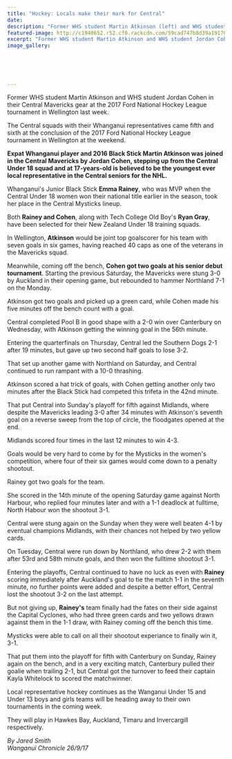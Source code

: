 ```yaml
---
title: "Hockey: Locals make their mark for Central"
date: 
description: "Former WHS student Martin Atkinson (left) and WHS student Jordan Cohen in their Central Mavericks gear at the 2017 Ford National Hockey League tourn..."
featured-image: http://c1940652.r52.cf0.rackcdn.com/59cad747b8d39a19170003c2/Jordan-Cohen--Martin-Atkinson-26-Sept-chron.jpg
excerpt: "Former WHS student Martin Atkinson and WHS student Jordan Cohen in their Central Mavericks gear at the 2017 Ford National Hockey League tournament in Wellington last week."
image_gallery:
    
    
    
    
    
---
```


<p><span>Former WHS student Martin Atkinson and WHS student Jordan Cohen in their Central Mavericks gear at the 2017 Ford National Hockey League tournament in Wellington last week.</span></p>
<p class="element element-paragraph">The Central squads with their Whanganui representatives came fifth and sixth at the conclusion of the 2017 Ford National Hockey League tournament in Wellington at the weekend.</p>
<p class="element element-paragraph"><strong>Expat Whanganui player and 2016 Black Stick Martin Atkinson was joined in the Central Mavericks by Jordan Cohen, stepping up from the Central Under 18 squad and at 17-years-old is believed to be the youngest ever local representative in the Central seniors for the NHL.</strong></p>
<p class="element element-paragraph">Whanganui's Junior Black Stick <strong>Emma Rainey</strong>, who was MVP when the Central Under 18 women won their national title earlier in the season, took her place in the Central Mysticks lineup.</p>
<p class="element element-paragraph">Both <strong>Rainey and Cohen</strong>, along with Tech College Old Boy's <strong>Ryan Gray</strong>, have been selected for their New Zealand Under 18 training squads.</p>
<p class="element element-paragraph">In Wellington, <strong>Atkinson</strong> would be joint top goalscorer for his team with seven goals in six games, having reached 40 caps as one of the veterans in the Mavericks squad.</p>
<p class="element element-paragraph">Meanwhile, coming off the bench, <strong>Cohen got two goals at his senior debut tournament</strong>. Starting the previous Saturday, the Mavericks were stung 3-0 by Auckland in their opening game, but rebounded to hammer Northland 7-1 on the Monday.</p>
<p class="element element-paragraph">Atkinson got two goals and picked up a green card, while Cohen made his five minutes off the bench count with a goal.</p>
<p class="element element-paragraph">Central completed Pool B in good shape with a 2-0 win over Canterbury on Wednesday, with Atkinson getting the winning goal in the 56th minute.</p>
<p class="element element-paragraph">Entering the quarterfinals on Thursday, Central led the Southern Dogs 2-1 after 19 minutes, but gave up two second half goals to lose 3-2.</p>
<p class="element element-paragraph">That set up another game with Northland on Saturday, and Central continued to run rampant with a 10-0 thrashing.</p>
<p class="element element-paragraph">Atkinson scored a hat trick of goals, with Cohen getting another only two minutes after the Black Stick had competed this trifeta in the 42nd minute.</p>
<p class="element element-paragraph">That put Central into Sunday's playoff for fifth against Midlands, where despite the Mavericks leading 3-0 after 34 minutes with Atkinson's seventh goal on a reverse sweep from the top of circle, the floodgates opened at the end.</p>
<p class="element element-paragraph">Midlands scored four times in the last 12 minutes to win 4-3.</p>
<p class="element element-paragraph">Goals would be very hard to come by for the Mysticks in the women's competition, where four of their six games would come down to a penalty shootout.</p>
<p class="element element-paragraph">Rainey got two goals for the team.</p>
<p class="element element-paragraph">She scored in the 14th minute of the opening Saturday game against North Harbour, who replied four minutes later and with a 1-1 deadlock at fulltime, North Habour won the shootout 3-1.</p>
<p class="element element-paragraph">Central were stung again on the Sunday when they were well beaten 4-1 by eventual champions Midlands, with their chances not helped by two yellow cards.</p>
<p class="element element-paragraph">On Tuesday, Central were run down by Northland, who drew 2-2 with them after 53rd and 58th minute goals, and then won the fulltime shootout 3-1.</p>
<p class="element element-paragraph">Entering the playoffs, Central continued to have no luck as even with <strong>Rainey</strong> scoring immediately after Auckland's goal to tie the match 1-1 in the seventh minute, no further points were added and despite a better effort, Central lost the shootout 3-2 on the last attempt.</p>
<p class="element element-paragraph">But not giving up, <strong>Rainey's</strong> team finally had the fates on their side against the Capital Cyclones, who had three green cards and two yellows drawn against them in the 1-1 draw, with Rainey coming off the bench this time.</p>
<p class="element element-paragraph">Mysticks were able to call on all their shootout experiance to finally win it, 3-1.</p>
<p class="element element-paragraph">That put them into the playoff for fifth with Canterbury on Sunday, Rainey again on the bench, and in a very exciting match, Canterbury pulled their goalie when trailing 2-1, but Central got the turnover to feed their captain Kayla Whitelock to scored the matchwinner.</p>
<p class="element element-paragraph">Local representative hockey continues as the Wanganui Under 15 and Under 13 boys and girls teams will be heading away to their own tournaments in the coming week.</p>
<p class="element element-paragraph">They will play in Hawkes Bay, Auckland, Timaru and Invercargill respectively.</p>
<p><em>By Jared Smith</em><br /><em>Wanganui Chronicle 26/9/17</em></p>

